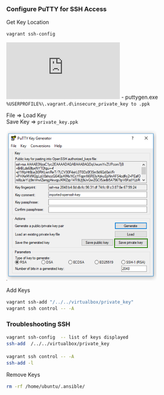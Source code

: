 ### Configure PuTTY for SSH Access

Get Key Location
```bash
vagrant ssh-config
```
![PuttyKey Generator](http://www.chiark.greenend.org.uk/~sgtatham/putty/latest.html) -  puttygen.exe   
`%USERPROFILE%\.vagrant.d\insecure_private_key to .ppk` 

File => Load Key   
Save Key => `private_key.ppk`      

![PuttyGen](PuttyKey.png)

Add Keys 
```bash
vagrant ssh-add "/../../virtualbox/private_key"
vagrant ssh control -- -A
```
### Troubleshooting SSH

```bash
vagrant ssh-config  -- list of keys displayed
ssh-add  /../../virtualbox/private_key

vagrant ssh control -- -A
ssh-add -l
```

Remove Keys    
```bash
rm -rf /home/ubuntu/.ansible/
```